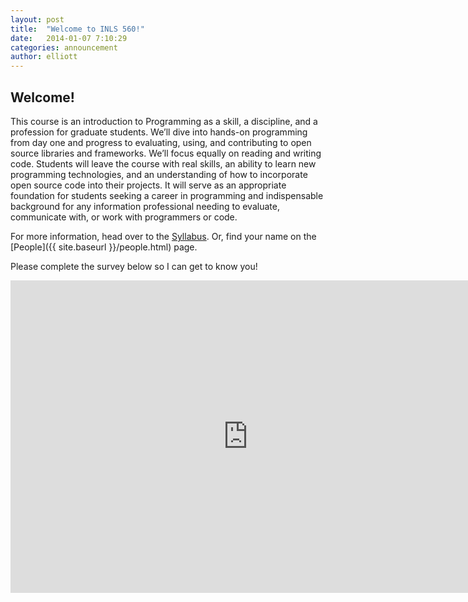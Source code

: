 ```yaml
---
layout: post
title:  "Welcome to INLS 560!"
date:   2014-01-07 7:10:29
categories: announcement
author: elliott
---
```


## Welcome!

This course is an introduction to Programming as a skill, a discipline, and a profession for graduate students.  We’ll dive into hands-on programming from day one and progress to evaluating, using, and contributing to open source libraries and frameworks.  We’ll focus equally on reading and writing code.  Students will leave the course with real skills, an ability to learn new programming technologies, and an understanding of how to incorporate open source code into their projects.  It will serve as an appropriate foundation for students seeking a career in programming and indispensable background for any information professional needing to evaluate, communicate with, or work with programmers or code.

For more information, head over to the [Syllabus]({{site.baseurl}}/syllabus.html).  Or, find your name on the [People]({{ site.baseurl }}/people.html) page.

Please complete the survey below so I can get to know you!

<iframe src="https://docs.google.com/forms/d/1i_Bf9tsfEJVHSRDiGb2Q-Hi8cp-ur5NQmWMEYy-d2Ao/viewform?embedded=true" width="760" height="500" frameborder="0" marginheight="0" marginwidth="0">Loading...</iframe>